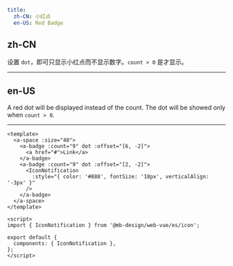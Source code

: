 ```yaml
title:
  zh-CN: 小红点
  en-US: Red Badge
```

## zh-CN

设置 `dot`，即可只显示小红点而不显示数字。`count > 0` 是才显示。

---

## en-US

A red dot will be displayed instead of the count. The dot will be showed only when `count > 0`.

---

```vue
<template>
  <a-space :size="40">
    <a-badge :count="9" dot :offset="[6, -2]">
      <a href="#">Link</a>
    </a-badge>
    <a-badge :count="9" dot :offset="[2, -2]">
      <IconNotification
        :style="{ color: '#888', fontSize: '18px', verticalAlign: '-3px' }"
      />
    </a-badge>
  </a-space>
</template>

<script>
import { IconNotification } from '@mb-design/web-vue/es/icon';

export default {
  components: { IconNotification },
};
</script>
```

